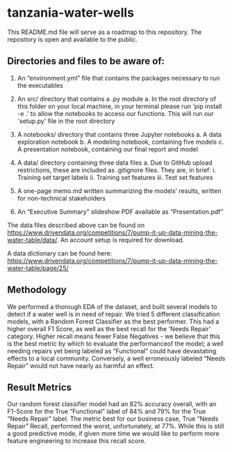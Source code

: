 # tanzania-water-wells

This README.md file will serve as a roadmap to this repository. The repository is open and available to the public.

## Directories and files to be aware of:

1. An “environment.yml” file that contains the packages necessary to run the executables

2. An src/ directory that contains a .py module
  a. In the root directory of this folder on your local machine, in your terminal please run 'pip install -e .'  to allow the notebooks to access our functions. This will run our 'setup.py' file in the root directory

2. A notebooks/ directory that contains three Jupyter notebooks
  a. A data exploration notebook
  b. A modeling notebook, containing five models
  c. A presentation notebook, containing our final report and model 

3. A data/ directory containing three data files
  a. Due to GitHub upload restrictions, these are included as .gitignore files. They are, in brief:
    i. Training set target labels
    ii. Training set features
    iii. Test set features
    
4. A one-page memo.md written summarizing the models’ results, written for non-technical stakeholders

5. An “Executive Summary” slideshow PDF available as “Presentation.pdf”

The data files described above can be found on https://www.drivendata.org/competitions/7/pump-it-up-data-mining-the-water-table/data/​. An account setup is required for download. 

A data dictionary can be found here: https://www.drivendata.org/competitions/7/pump-it-up-data-mining-the-water-table/page/25/

## Methodology

  We performed a thorough EDA of the dataset, and built several models to detect if a water well is in need of repair. We tried 5 different classification models, with a Random Forest Classifier as the best performer. This had a higher overall F1 Score, as well as the best recall for the 'Needs Repair' category. Higher recall means fewer False Negatives - we believe that this is the best metric by which to evaluate the performanceof the model; a well needing repairs yet being labeled as “Functional” could have devastating effects to a local community. Conversely, a well erroneously labeled “Needs Repair” would not have nearly as harmful an effect.

## Result Metrics

  Our random forest classifier model had an 82% accuracy overall, with an F1-Score for the True “Functional” label of 84% and 79% for the True “Needs Repair” label. The metric best for our business case, True “Needs Repair” Recall, performed the worst, unfortunately, at 77%. While this is still a good predictive mode, if given more time we would like to perform more feature engineering to increase this recall score.
